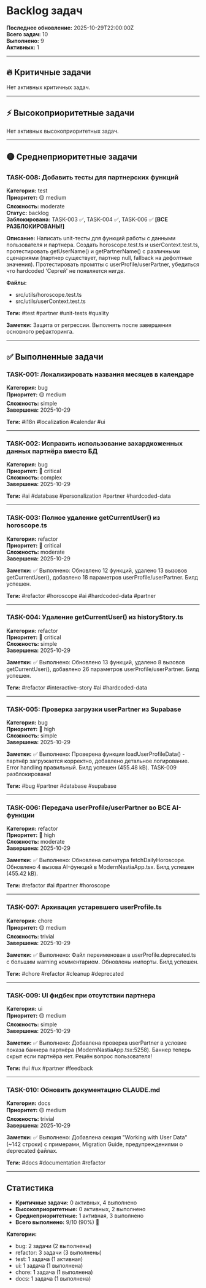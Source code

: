 # Backlog задач

**Последнее обновление:** 2025-10-29T22:00:00Z  
**Всего задач:** 10  
**Выполнено:** 9  
**Активных:** 1

---

## 🔥 Критичные задачи

Нет активных критичных задач.

---

## ⚡ Высокоприоритетные задачи

Нет активных высокоприоритетных задач.

---

## 🟡 Среднеприоритетные задачи

### TASK-008: Добавить тесты для партнерских функций
**Категория:** test  
**Приоритет:** 🟡 medium  
**Сложность:** moderate  
**Статус:** backlog  
**Заблокирована:** TASK-003 ✅, TASK-004 ✅, TASK-006 ✅ **[ВСЕ РАЗБЛОКИРОВАНЫ!]**

**Описание:**
Написать unit-тесты для функций работы с данными пользователя и партнера. Создать horoscope.test.ts и userContext.test.ts, протестировать getUserName() и getPartnerName() с различными сценариями (партнер существует, партнер null, fallback на дефолтные значения). Протестировать промпты с userProfile/userPartner, убедиться что hardcoded 'Сергей' не появляется нигде.

**Файлы:**
- src/utils/horoscope.test.ts
- src/utils/userContext.test.ts

**Теги:** #test #partner #unit-tests #quality

**Заметки:**
Защита от регрессии. Выполнять после завершения основного рефакторинга.

---

## ✅ Выполненные задачи

### TASK-001: Локализировать названия месяцев в календаре
**Категория:** bug  
**Приоритет:** 🟡 medium  
**Сложность:** simple  
**Завершена:** 2025-10-29

**Теги:** #i18n #localization #calendar #ui

---

### TASK-002: Исправить использование захардкоженных данных партнёра вместо БД
**Категория:** bug  
**Приоритет:** 🔴 critical  
**Сложность:** complex  
**Завершена:** 2025-10-29

**Теги:** #ai #database #personalization #partner #hardcoded-data

---

### TASK-003: Полное удаление getCurrentUser() из horoscope.ts
**Категория:** refactor  
**Приоритет:** 🔴 critical  
**Сложность:** moderate  
**Завершена:** 2025-10-29

**Заметки:**
✅ Выполнено: Обновлено 12 функций, удалено 13 вызовов getCurrentUser(), добавлено 18 параметров userProfile/userPartner. Билд успешен.

**Теги:** #refactor #horoscope #ai #hardcoded-data #partner

---

### TASK-004: Удаление getCurrentUser() из historyStory.ts
**Категория:** refactor  
**Приоритет:** 🔴 critical  
**Сложность:** simple  
**Завершена:** 2025-10-29

**Заметки:**
✅ Выполнено: Обновлено 13 функций, удалено 8 вызовов getCurrentUser(), добавлено 26 параметров userProfile/userPartner. Билд успешен.

**Теги:** #refactor #interactive-story #ai #hardcoded-data

---

### TASK-005: Проверка загрузки userPartner из Supabase
**Категория:** bug  
**Приоритет:** 🔴 high  
**Сложность:** simple  
**Завершена:** 2025-10-29

**Заметки:**
✅ Выполнено: Проверена функция loadUserProfileData() - партнёр загружается корректно, добавлено детальное логирование. Error handling правильный. Билд успешен (455.48 kB). TASK-009 разблокирована!

**Теги:** #bug #partner #database #supabase

---

### TASK-006: Передача userProfile/userPartner во ВСЕ AI-функции
**Категория:** refactor  
**Приоритет:** 🔴 high  
**Сложность:** moderate  
**Завершена:** 2025-10-29

**Заметки:**
✅ Выполнено: Обновлена сигнатура fetchDailyHoroscope. Обновлено 4 вызова AI-функций в ModernNastiaApp.tsx. Билд успешен (455.42 kB).

**Теги:** #refactor #ai #partner #horoscope

---

### TASK-007: Архивация устаревшего userProfile.ts
**Категория:** chore  
**Приоритет:** 🟡 medium  
**Сложность:** trivial  
**Завершена:** 2025-10-29

**Заметки:**
✅ Выполнено: Файл переименован в userProfile.deprecated.ts с большим warning комментарием. Обновлены импорты. Билд успешен.

**Теги:** #chore #refactor #cleanup #deprecated

---

### TASK-009: UI фидбек при отсутствии партнера
**Категория:** ui  
**Приоритет:** 🟡 medium  
**Сложность:** simple  
**Завершена:** 2025-10-29

**Заметки:**
✅ Выполнено: Добавлена проверка userPartner в условие показа баннера партнёра (ModernNastiaApp.tsx:5258). Баннер теперь скрыт если партнёра нет. Решён вопрос пользователя!

**Теги:** #ui #ux #partner #feedback

---

### TASK-010: Обновить документацию CLAUDE.md
**Категория:** docs  
**Приоритет:** 🟡 medium  
**Сложность:** trivial  
**Завершена:** 2025-10-29

**Заметки:**
✅ Выполнено: Добавлена секция "Working with User Data" (~142 строки) с примерами, Migration Guide, предупреждениями о deprecated файлах.

**Теги:** #docs #documentation #refactor

---

## Статистика

- **Критичные задачи:** 0 активных, 4 выполнено
- **Высокоприоритетные:** 0 активных, 2 выполнено
- **Среднеприоритетные:** 1 активная, 3 выполнено
- **Всего выполнено:** 9/10 (90%) 🎉

**Категории:**
- bug: 2 задачи (2 выполнены)
- refactor: 3 задачи (3 выполнены)
- test: 1 задача (1 активная)
- ui: 1 задача (1 выполнена)
- chore: 1 задача (1 выполнена)
- docs: 1 задача (1 выполнена)
